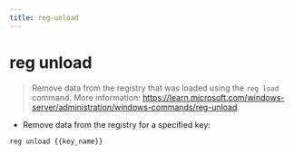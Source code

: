 ```yaml
---
title: reg-unload
---
```

# reg unload

> Remove data from the registry that was loaded using the `reg load` command.
> More information: <https://learn.microsoft.com/windows-server/administration/windows-commands/reg-unload>.

- Remove data from the registry for a specified key:

`reg unload {{key_name}}`

